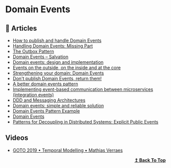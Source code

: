 
# Domain Events

## 📕 Articles

- [How to publish and handle Domain Events](http://www.kamilgrzybek.com/design/how-to-publish-and-handle-domain-events/)
- [Handling Domain Events: Missing Part](http://www.kamilgrzybek.com/design/handling-domain-events-missing-part/)
- [The Outbox Pattern](http://www.kamilgrzybek.com/design/the-outbox-pattern/) 
- [Domain Events – Salvation](https://udidahan.com/2009/06/14/domain-events-salvation/)
- [Domain events: design and implementation](https://docs.microsoft.com/en-us/dotnet/architecture/microservices/microservice-ddd-cqrs-patterns/domain-events-design-implementation) 
- [Events on the outside, on the inside and at the core](https://chrisrichardson.net/post/microservices/2021/02/21/events-are-the-core.html)
- [Strengthening your domain: Domain Events](https://lostechies.com/jimmybogard/2010/04/08/strengthening-your-domain-domain-events/) 
- [Don't publish Domain Events, return them!](https://blog.jayway.com/2013/06/20/dont-publish-domain-events-return-them/)
- [A better domain events pattern](https://lostechies.com/jimmybogard/2014/05/13/a-better-domain-events-pattern/) 
- [Implementing event-based communication between microservices (integration events)](https://docs.microsoft.com/en-us/dotnet/architecture/microservices/multi-container-microservice-net-applications/integration-event-based-microservice-communications) 
- [DDD and Messaging Architectures](https://verraes.net/2019/05/ddd-msg-arch/) 
- [Domain events: simple and reliable solution](https://enterprisecraftsmanship.com/posts/domain-events-simple-reliable-solution/) 
- [Domain Events Pattern Example](https://tonytruong.net/domain-events-pattern-example)
- [Domain Events](https://verraes.net/2014/11/domain-events/)
- [Patterns for Decoupling in Distributed Systems: Explicit Public Events](http://verraes.net/2019/05/patterns-for-decoupling-distsys-explicit-public-events/)

## Videos
- [GOTO 2019 • Temporal Modelling • Mathias Verraes](https://www.youtube.com/watch?v=KNqOWT0lOYY)
<div align="right">
  <b><a href="#contents">↥ Back To Top</a></b>
</div>